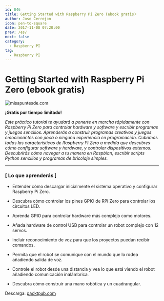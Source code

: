 ```yaml
---
id: 846
title: Getting Started with Raspberry Pi Zero (ebook gratis)
author: Jose Cerrejon
icon: pen-to-square
date: 2017-11-08 07:20:00
prev: /es/
next: false
category:
  - Raspberry PI
tag:
  - Raspberry PI
---
```


# Getting Started with Raspberry Pi Zero (ebook gratis)

![misapuntesde.com](/images/2017/11/rpi0_book.png)

**¡Gratis por tiempo limitado!**

*Este práctico tutorial te ayudará a ponerte en marcha rápidamente con Raspberry Pi Zero para controlar hardware y software y escribir programas y juegos sencillos. Aprenderás a construir programas creativos y juegos emocionantes con poca o ninguna experiencia en programación. Cubrimos todas las características de Raspberry Pi Zero a medida que descubres cómo configurar software y hardware, y controlar dispositivos externos. Descubrirás cómo navegar a tu manera en Raspbian, escribir scripts Python sencillos y programas de bricolaje simples.*

- - -

###  [ Lo que aprenderás ]


* Entender cómo descargar inicialmente el sistema operativo y configurar Raspberry Pi Zero.

* Descubra cómo controlar los pines GPIO de RPi Zero para controlar los circuitos LED.

* Aprenda GPIO para controlar hardware más complejo como motores.

* Añada hardware de control USB para controlar un robot complejo con 12 servos.

* Incluir reconocimiento de voz para que los proyectos puedan recibir comandos.

* Permita que el robot se comunique con el mundo que lo rodea añadiendo salida de voz.

* Controle el robot desde una distancia y vea lo que está viendo el robot añadiendo comunicación inalámbrica.

* Descubra cómo construir una mano robótica y un cuadrangular.

Descarga: [packtpub.com](https://www.packtpub.com/packt/offers/free-learning)